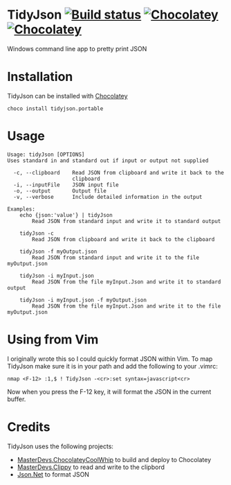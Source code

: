 # TidyJson [![Build status](https://ci.appveyor.com/api/projects/status/7pfj1a3n0c8k51yv/branch/master?svg=true)](https://ci.appveyor.com/project/jquintus/tidyjson/branch/master) [![Chocolatey](https://img.shields.io/chocolatey/dt/scriptcs.svg?style=flat-square)](https://chocolatey.org/packages/TidyJson.portable) [![Chocolatey](https://img.shields.io/chocolatey/v/git.svg?style=flat-square)](https://chocolatey.org/packages/TidyJson.portable)

Windows command line app to pretty print JSON 

# Installation
TidyJson can be installed with [Chocolatey](https://chocolatey.org/)

    choco install tidyjson.portable

# Usage
    Usage: tidyJson [OPTIONS]
    Uses standard in and standard out if input or output not supplied

      -c, --clipboard    Read JSON from clipboard and write it back to the
                         clipboard
      -i, --inputFile    JSON input file
      -o, --output       Output file
      -v, --verbose      Include detailed information in the output

    Examples:
        echo {json:'value'} | tidyJson
            Read JSON from standard input and write it to standard output

        tidyJson -c
            Read JSON from clipboard and write it back to the clipboard

        tidyJson -f myOutput.json
            Read JSON from standard input and write it to the file myOutput.json

        tidyJson -i myInput.json
            Read JSON from the file myInput.Json and write it to standard output

        tidyJson -i myInput.json -f myOutput.json
            Read JSON from the file myInput.Json and write it to the file myOutput.json

# Using from Vim
I originally wrote this so I could quickly format JSON within Vim.
To map TidyJson make sure it is in your path and add the following to your .vimrc:

    nmap <F-12> :1,$ ! TidyJson -<cr>:set syntax=javascript<cr>

Now when you press the F-12 key, it will format the JSON in the current buffer.

# Credits

TidyJson uses the following projects:

* [MasterDevs.ChocolateyCoolWhip](https://github.com/MasterDevs/ChocolateyCoolWhip) to build and deploy to Chocolatey
* [MasterDevs.Clippy](https://github.com/MasterDevs/Clippy) to read and write to the clipbord
* [Json.Net](http://www.newtonsoft.com/json) to format JSON